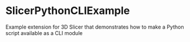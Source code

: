 # SlicerPythonCLIExample
Example extension for 3D Slicer that demonstrates how to make a Python script available as a CLI module
